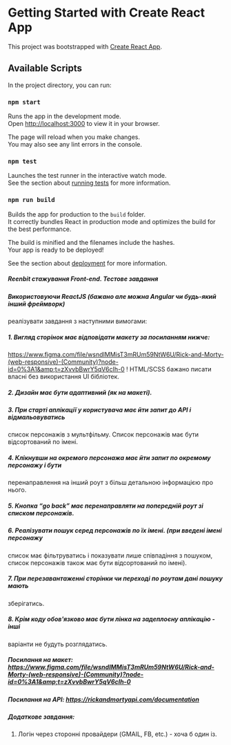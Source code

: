 # Getting Started with Create React App

This project was bootstrapped with [Create React App](https://github.com/facebook/create-react-app).

## Available Scripts

In the project directory, you can run:

### `npm start`

Runs the app in the development mode.\
Open [http://localhost:3000](http://localhost:3000) to view it in your browser.

The page will reload when you make changes.\
You may also see any lint errors in the console.

### `npm test`

Launches the test runner in the interactive watch mode.\
See the section about [running tests](https://facebook.github.io/create-react-app/docs/running-tests) for more information.

### `npm run build`

Builds the app for production to the `build` folder.\
It correctly bundles React in production mode and optimizes the build for the best performance.

The build is minified and the filenames include the hashes.\
Your app is ready to be deployed!

See the section about [deployment](https://facebook.github.io/create-react-app/docs/deployment) for more information.

##### Reenbit стажування Front-end. Тестове завдання

##### Використовуючи ReaсtJS (бажано але можна Angular чи будь-який інший фреймворк)
реалізувати завдання з наступними вимогами:
##### 1. Вигляд сторінок має відповідати макету за посиланням нижче:
https://www.figma.com/file/wsndIMMisT3mRUm59NtW6U/Rick-and-Morty-(web-responsive)-(Community)?node-id=0%3A1&amp;t=zXvvbBwrY5qV6cIh-0
! HTML/SCSS бажано писати власні без використання UI бібліотек.
##### 2. Дизайн має бути адаптивний (як на макеті).
##### 3. При старті аплікації у користувача має йти запит до API і відмальовуватись
список персонажів з мультфільму. Список персонажів має бути відсортований
по імені.
##### 4. Клікнувши на окремого персонажа має йти запит по окремому персонажу і бути
перенаправлення на інший роут з більш детальною інформацією про нього.
##### 5. Кнопка “go back” має перенаправляти на попередній роут зі списком персонажів.
##### 6. Реалізувати пошук серед персонажів по їх імені. (при введені імені персонажу
список має фільтруватись і показувати лише співпадіння з пошуком, список
персонажів також має бути відсортований по імені).
##### 7. При перезавантаженні сторінки чи переході по роутам дані пошуку мають
зберігатись.
##### 8. Крім коду обов&#39;язково має бути лінка на задеплоєну аплікацію - інші
варіанти не будуть розглядатись.
##### Посилання на макет: https://www.figma.com/file/wsndIMMisT3mRUm59NtW6U/Rick-and-Morty-(web-responsive)-(Community)?node-id=0%3A1&amp;t=zXvvbBwrY5qV6cIh-0
##### Посилання на API: https://rickandmortyapi.com/documentation

##### Додаткове завдання:
1. Логін через сторонні провайдери (GMAIL, FB, etc.) - хоча б один із.